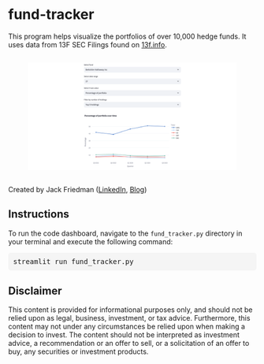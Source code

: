 # fund-tracker

This program helps visualize the portfolios of over 10,000 hedge funds. It uses data from 13F SEC Filings found on [13f.info](https://13f.info). 

<div style="display: flex; justify-content: center;">
<figure id = "demo-screenshot">
    <img src=https://raw.githubusercontent.com/jfriedman24/fund-tracker/main/assets/app_demo.png
         alt="Dashboard interface demo"
         width = "1000">
<!--     <figcaption> <em> <p style="text-align: center;">  </em> </p> </figcaption>
    </p>  -->
</figure>
</div>

Created by Jack Friedman ([LinkedIn](https://www.linkedin.com/in/jack-friedman/), [Blog](https://jackfriedman.substack.com/))

## Instructions

<p>
    To run the code dashboard, navigate to the <code>fund_tracker.py</code> directory in your terminal and execute the following command:
</p>
<pre style="background-color: #f5f5f5; padding: 10px; border-radius: 5px;">
streamlit run fund_tracker.py
</pre>



## Disclaimer

This content is provided for informational purposes only, and should not be relied upon as legal, business, investment, or tax advice. Furthermore, this content may not under any circumstances be relied upon when making a decision to invest. The content should not be interpreted as investment advice, a recommendation or an offer to sell, or a solicitation of an offer to buy, any securities or investment products.
